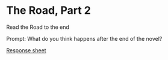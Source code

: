 # The Road, Part 2

Read the Road to the end

Prompt: What do you think happens after the end of the novel?

[Response sheet](https://github.com/allenjromano/techmem2019/raw/master/response_sheets/techmem_response.pdf)

